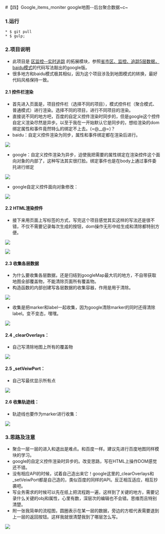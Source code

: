 #【四】Google_items_moniter google地图--后台聚合数据~c~

### 1.运行

```
* $ git pull
* $ gulp;
```

### 2.项目说明

* 此项目是 [区监控--实时追踪](https://zc3hd.github.io/demo_Google_map_moniter_qu/) 的拓展模块，参照[省市区、监控、追踪5层数据，baidu模式](https://zc3hd.github.io/demo_BDmap_noWeb_clus/)的代码写法敲出的google版。
* 很多地方和baidu模式极其相似，因为这个项目涉及到地图模式的转换，最好代码风格保持一致。

#### 2.1 控件栏渲染

* 首先进入页面是，项目控件栏（选择不同的项目），模式控件栏（聚合模式、普通模式）进行渲染。选择不同的项目，进行不同项目的渲染。
* 直接说不同的地方吧，百度的自定义控件渲染时同步的，但是google这个控件自定义渲染尽然是异步。以至于我在一开始默认它是同步的，想给渲染的dom绑定属性和事件竟然特么的绑定不上去。(=@__@=)？
* baidu：自定义控件渲染为同步，属性和事件绑定都在渲染后进行。

![](./webapp/readme_img/001.jpg)

* google：自定义控件渲染为异步，迫使我把需要的属性绑定在渲染控件这个面向对象的内部了，这种写法其实很打脸。绑定事件也是在body上通过事件委托进行绑定

![](./webapp/readme_img/002.jpg)

* google自定义控件面向对象修改：

![](./webapp/readme_img/003.jpg)

#### 2.2 HTML渲染控件

* 接下来用页面上写标签的方式，写完这个项目感觉其实这样的写法还是很不错，不仅不需要记录每次生成的按钮，dom操作无形中给生成和清除都特别方便。

![](./webapp/readme_img/004.jpg)

![](./webapp/readme_img/005.jpg)

#### 2.3 收集各层数据

* 为什么要收集各层数据，还是归结到googleMap最大坑的地方，不自带获取地图全部覆盖物，不能清除页面所有覆盖物。
* 构造函数的内部创建写各层数据的收集容器，作用是用于清除。

![](./webapp/readme_img/006.jpg)

* 收集是把marker和label一起收集，因为google清除marker的同时还得清除label。变不变态，嘿嘿。

![](./webapp/readme_img/007.jpg)

#### 2.4 _clearOverlays：

* 自己写清除地图上所有的覆盖物

![](./webapp/readme_img/008.jpg)

#### 2.5 _setVeiwPort：

* 自己写最优显示所有点

![](./webapp/readme_img/009.jpg)

#### 2.6 收集轨迹线：

* 轨迹线也要作为marker进行收集：

![](./webapp/readme_img/010.jpg)

### 3.思路及注意

* 聚合一层一层的进入和退出是难点。和百度一样。建议先进行百度地图同样模块的学习。
* google的自定义控件渲染时异步的。改变思路，写在HTML上操作DOM感觉还不错。
* 没有相应API的时候，试着自己造出来它！google这里的_clearOverlays和_setVeiwPort都是自己造的，类似百度的同样的API。反正相互适应，相互抄袭吧。
* 写业务需求的时候可以先在纸上把流程跑一遍，这样到了关键的地方，需要记录什么关键的obj和属性，心里有数，深层次的编辑也不会错。思维而且特别清楚。
* 附一张我简单的流程图，圆圈表示在某一层的数据，旁边的方框代表需要退到上一层的返回按钮。这样我就很清楚我到了哪层怎么写。

![](./webapp/readme_img/011.jpg)





 

